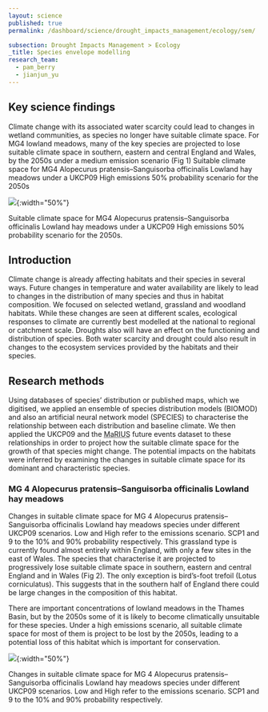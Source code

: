 ```yaml
---
layout: science
published: true
permalink: /dashboard/science/drought_impacts_management/ecology/sem/

subsection: Drought Impacts Management > Ecology
_title: Species envelope modelling
research_team:
  - pam_berry
  - jianjun_yu
---
```

## Key science findings

Climate change with its associated water scarcity could lead to changes in wetland communities, as species no longer have suitable climate space.
For MG4 lowland meadows, many of the key species are projected to lose suitable climate space in southern, eastern and central England and Wales, by the 2050s under a medium emission scenario (Fig 1) Suitable climate space for MG4 Alopecurus pratensis–Sanguisorba officinalis Lowland hay meadows under a UKCP09 High emissions 50% probability scenario for the 2050s

![]({{site.images_url}}/sem_suitableclimatespace.jpg){:width="50%"}

Suitable climate space for MG4 Alopecurus pratensis–Sanguisorba officinalis Lowland hay meadows under a UKCP09 High emissions 50% probability scenario for the 2050s.

## Introduction 

Climate change is already affecting habitats and their species in several ways. Future changes in temperature and water availability are likely to lead to changes in the distribution of many species and thus in habitat composition. We focused on selected wetland, grassland and woodland habitats. While these changes are seen at different scales, ecological responses to climate are currently best modelled at the national to regional or catchment scale. Droughts also will have an effect on the functioning and distribution of species. Both water scarcity and drought could also result in changes to the ecosystem services provided by the habitats and their species. 

## Research methods

Using databases of species’ distribution or published maps, which we digitised, we applied an ensemble of species distribution models (BIOMOD) and also an artificial neural network model (SPECIES) to characterise the relationship between each distribution and baseline climate. We then applied the UKCP09 and the <abbr title="Managing the Risks, Impacts and Uncertainties of drought and water Scarcity">MaRIUS</abbr> future events dataset to these relationships in order to project how the suitable climate space for the growth of that species might change.  The potential impacts on the habitats were inferred by examining the changes in suitable climate space for its dominant and characteristic species.

### MG 4 Alopecurus pratensis–Sanguisorba officinalis Lowland hay meadows

Changes in suitable climate space for MG 4 Alopecurus pratensis–Sanguisorba officinalis Lowland hay meadows species under different UKCP09 scenarios. Low and High refer to the emissions scenario. SCP1 and 9 to the 10% and 90% probability respectively.
This grassland type is currently found almost entirely within England, with only a few sites in the east of Wales.  The species that characterise it are projected to progressively lose suitable climate space in southern, eastern and central England and in Wales (Fig 2). The only exception is bird’s-foot trefoil (Lotus corniculatus). This suggests that in the southern half of England there could be large changes in the composition of this habitat.

There are important concentrations of lowland meadows in the Thames Basin, but by the 2050s some of it is likely to become climatically unsuitable for these species. Under a high emissions scenario, all suitable climate space for most of them is project to be lost by the 2050s, leading to a potential loss of this habitat which is important for conservation.

![]({{site.images_url}}/sem_suitableclimatespace_change.jpg){:width="50%"}

Changes in suitable climate space for MG 4 Alopecurus pratensis–Sanguisorba officinalis Lowland hay meadows species under different UKCP09 scenarios. Low and High refer to the emissions scenario. SCP1 and 9 to the 10% and 90% probability respectively.